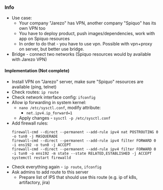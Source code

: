 ### Info
* Use case:
    * Your company "Jarezo" has VPN, another company "Spiquo" has its own VPN too
    * You have to deploy product, push images/dependencies, work with app on Spiquo resources
    * In order to do that - you have to use vpn. Possible with vpn+proxy on server, but better use bridge.
* Bridge - connect two networks (Spiquo resources would by available with Jarezo VPN)

#### Implementation (Not complete)
* Install VPN on "Jarezo" server, make sure "Spiquo" resources are available (ping, telnet)
* Check routes: `ip route`
* Check network interface config: `ifconfig`
* Allow ip forwarding in system kernel:
    * `nano /etc/sysctl.conf`, modify attribute:
        * `net.ipv4.ip_forward=1`
    * Apply changes - `sysctl -p /etc/sysctl.conf`
* Add firewall rules:
    ```
    firewall-cmd --direct --permanent --add-rule ipv4 nat POSTROUTING 0 -o tun0 -j MASQUERADE
    firewall-cmd --direct --permanent --add-rule ipv4 filter FORWARD 0 -i ens192 -o tun0 -j ACCEPT
    firewall-cmd --direct --permanent --add-rule ipv4 filter FORWARD 0 -i tun0 -o ens192 -m state --state RELATED,ESTABLISHED -j ACCEPT
    systemctl restart firewalld
    ```
* Check everything again - `ip route`, `ifconfig`
* Ask admins to add route to this server
    * Prepare list of IPS that should use this route (e.g. ip of k8s, artifactory, jira)
